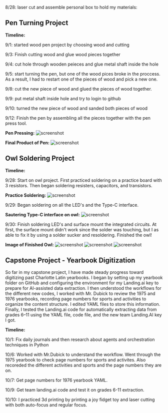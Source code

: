 8/28:
laser cut and assemble personal box to hold my materials:

## Pen Turning Project

**Timeline:**

9/1:
started wood pen project by choosing wood and cutting

9/3:
Finish cutting wood and glue wood pieces together

9/4:
cut hole through wooden peieces and glue metal shaft inside the hole

9/5:
start turning the pen, but one of the wood pices broke in the proccess. As a result, I had to 
restart one of the pieces of wood and pick a new one.

9/8:
cut the new piece of wood and glued the pieces of wood together.

9/9:
put metal shaft inside hole and try to login to github

9/10:
turned the new piece of wood and sanded both pieces of wood

9/12:
Finish the pen by assembling all the pieces together with the pen press tool.

**Pen Pressing:**
![screenshot](IMG_2269.jpg)

**Final Product of Pen:**
![screenshot](IMG_2357.jpg)

## Owl Soldering Project

**Timeline:**

9/28:
Start on owl project. First practiced soldering on a practice board with 3 resistors. Then began soldering resisters, capacitors, and transistors.

**Practice Soldering:**
![screenshot](IMG_2354.jpeg)

9/29:
Began soldering on all the LED's and the Type-C interface.

**Sautering Type-C interface on owl:**
![screenshot](IMG_2354.jpeg)

9/30:
Finish soldering LED's and surface mount the integrated circuits. At first, the surface mount didn't work since the solder was touching, but I as able to fix it by using a solder sucker  and resoldering. 
Finished the owl!

**Image of Finished Owl:**
![screenshot](IMG_2327.jpg)
![screenshot](IMG_2328.jpg)
![screenshot](IMG_2329.jpg)

## Capstone Project - Yearbook Digitization

So far in my capstone project, I have made steady progress toward digitizing past Charlotte Latin yearbooks. I began by setting up my yearbook folder on GitHub and configuring the environment for my Landing.ai key to prepare for AI-assisted data extraction. I then understood the workflows for the different new codes, I worked with Mr. Dubick to review the 1975 and 1976 yearbooks, recording page numbers for sports and activities to organize the content structure. I edited YAML files to store this information. Finally, I tested the Landing.ai code for automatically extracting data from grades 6–11 using the YAML file, code file, and the new team Landing.AI key I got. 

**Timeline:**

10/1:
Fix daily journals and then research about agents and orchestration techniques in Python

10/6:
Worked with Mr.Dubick to understand the workflow. Went through the 1975 yearbook to check page numbers for sports and activites. Also recoreded the different activities
and sports and the page numbers they are on.

10/7:
Get page numbers for 1976 yearbook YAML.

10/9:
Get team landing.ai code and test it on grades 6-11 extraction.

10/10:
I practiced 3d printing by printing a joy fidget toy and laser cutting with both auto-focus and regular focus.
